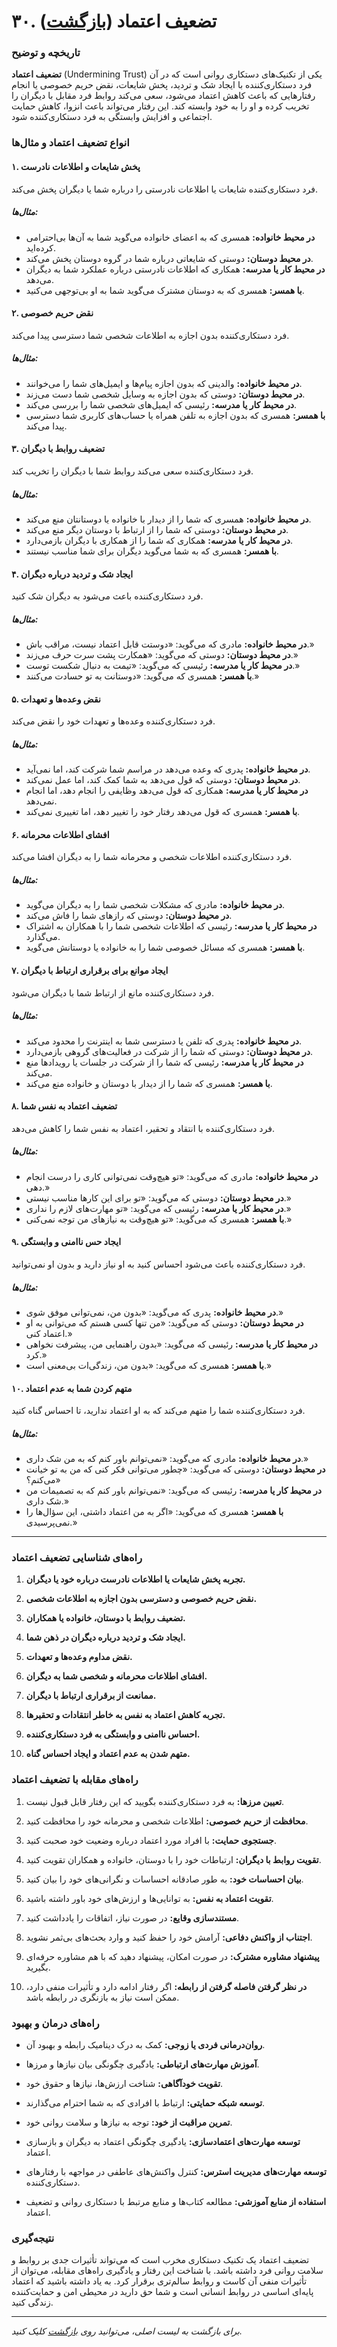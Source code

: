 # **۳۰. تضعیف اعتماد** ([بازگشت](README.md))

### **تاریخچه و توضیح**

**تضعیف اعتماد** (Undermining Trust) یکی از تکنیک‌های دستکاری روانی است که در آن فرد دستکاری‌کننده با ایجاد شک و تردید، پخش شایعات، نقض حریم خصوصی یا انجام رفتارهایی که باعث کاهش اعتماد می‌شود، سعی می‌کند روابط فرد مقابل با دیگران را تخریب کرده و او را به خود وابسته کند. این رفتار می‌تواند باعث انزوا، کاهش حمایت اجتماعی و افزایش وابستگی به فرد دستکاری‌کننده شود.

### **انواع تضعیف اعتماد و مثال‌ها**

#### **۱. پخش شایعات و اطلاعات نادرست**

فرد دستکاری‌کننده شایعات یا اطلاعات نادرستی را درباره شما یا دیگران پخش می‌کند.

##### **مثال‌ها:**

- **در محیط خانواده:** همسری که به اعضای خانواده می‌گوید شما به آن‌ها بی‌احترامی کرده‌اید.
- **در محیط دوستان:** دوستی که شایعاتی درباره شما در گروه دوستان پخش می‌کند.
- **در محیط کار یا مدرسه:** همکاری که اطلاعات نادرستی درباره عملکرد شما به دیگران می‌دهد.
- **با همسر:** همسری که به دوستان مشترک می‌گوید شما به او بی‌توجهی می‌کنید.

#### **۲. نقض حریم خصوصی**

فرد دستکاری‌کننده بدون اجازه به اطلاعات شخصی شما دسترسی پیدا می‌کند.

##### **مثال‌ها:**

- **در محیط خانواده:** والدینی که بدون اجازه پیام‌ها و ایمیل‌های شما را می‌خوانند.
- **در محیط دوستان:** دوستی که بدون اجازه به وسایل شخصی شما دست می‌زند.
- **در محیط کار یا مدرسه:** رئیسی که ایمیل‌های شخصی شما را بررسی می‌کند.
- **با همسر:** همسری که بدون اجازه به تلفن همراه یا حساب‌های کاربری شما دسترسی پیدا می‌کند.

#### **۳. تضعیف روابط با دیگران**

فرد دستکاری‌کننده سعی می‌کند روابط شما با دیگران را تخریب کند.

##### **مثال‌ها:**

- **در محیط خانواده:** همسری که شما را از دیدار با خانواده یا دوستانتان منع می‌کند.
- **در محیط دوستان:** دوستی که شما را از ارتباط با دوستان دیگر منع می‌کند.
- **در محیط کار یا مدرسه:** همکاری که شما را از همکاری با دیگران بازمی‌دارد.
- **با همسر:** همسری که به شما می‌گوید دیگران برای شما مناسب نیستند.

#### **۴. ایجاد شک و تردید درباره دیگران**

فرد دستکاری‌کننده باعث می‌شود به دیگران شک کنید.

##### **مثال‌ها:**

- **در محیط خانواده:** مادری که می‌گوید: «دوستت قابل اعتماد نیست، مراقب باش.»
- **در محیط دوستان:** دوستی که می‌گوید: «همکارت پشت سرت حرف می‌زند.»
- **در محیط کار یا مدرسه:** رئیسی که می‌گوید: «تیمت به دنبال شکست توست.»
- **با همسر:** همسری که می‌گوید: «دوستانت به تو حسادت می‌کنند.»

#### **۵. نقض وعده‌ها و تعهدات**

فرد دستکاری‌کننده وعده‌ها و تعهدات خود را نقض می‌کند.

##### **مثال‌ها:**

- **در محیط خانواده:** پدری که وعده می‌دهد در مراسم شما شرکت کند، اما نمی‌آید.
- **در محیط دوستان:** دوستی که قول می‌دهد به شما کمک کند، اما عمل نمی‌کند.
- **در محیط کار یا مدرسه:** همکاری که قول می‌دهد وظایفی را انجام دهد، اما انجام نمی‌دهد.
- **با همسر:** همسری که قول می‌دهد رفتار خود را تغییر دهد، اما تغییری نمی‌کند.

#### **۶. افشای اطلاعات محرمانه**

فرد دستکاری‌کننده اطلاعات شخصی و محرمانه شما را به دیگران افشا می‌کند.

##### **مثال‌ها:**

- **در محیط خانواده:** مادری که مشکلات شخصی شما را به دیگران می‌گوید.
- **در محیط دوستان:** دوستی که رازهای شما را فاش می‌کند.
- **در محیط کار یا مدرسه:** رئیسی که اطلاعات شخصی شما را با همکاران به اشتراک می‌گذارد.
- **با همسر:** همسری که مسائل خصوصی شما را به خانواده یا دوستانش می‌گوید.

#### **۷. ایجاد موانع برای برقراری ارتباط با دیگران**

فرد دستکاری‌کننده مانع از ارتباط شما با دیگران می‌شود.

##### **مثال‌ها:**

- **در محیط خانواده:** پدری که تلفن یا دسترسی شما به اینترنت را محدود می‌کند.
- **در محیط دوستان:** دوستی که شما را از شرکت در فعالیت‌های گروهی بازمی‌دارد.
- **در محیط کار یا مدرسه:** رئیسی که شما را از شرکت در جلسات یا رویدادها منع می‌کند.
- **با همسر:** همسری که شما را از دیدار با دوستان و خانواده منع می‌کند.

#### **۸. تضعیف اعتماد به نفس شما**

فرد دستکاری‌کننده با انتقاد و تحقیر، اعتماد به نفس شما را کاهش می‌دهد.

##### **مثال‌ها:**

- **در محیط خانواده:** مادری که می‌گوید: «تو هیچ‌وقت نمی‌توانی کاری را درست انجام دهی.»
- **در محیط دوستان:** دوستی که می‌گوید: «تو برای این کارها مناسب نیستی.»
- **در محیط کار یا مدرسه:** رئیسی که می‌گوید: «تو مهارت‌های لازم را نداری.»
- **با همسر:** همسری که می‌گوید: «تو هیچ‌وقت به نیازهای من توجه نمی‌کنی.»

#### **۹. ایجاد حس ناامنی و وابستگی**

فرد دستکاری‌کننده باعث می‌شود احساس کنید به او نیاز دارید و بدون او نمی‌توانید.

##### **مثال‌ها:**

- **در محیط خانواده:** پدری که می‌گوید: «بدون من، نمی‌توانی موفق شوی.»
- **در محیط دوستان:** دوستی که می‌گوید: «من تنها کسی هستم که می‌توانی به او اعتماد کنی.»
- **در محیط کار یا مدرسه:** رئیسی که می‌گوید: «بدون راهنمایی من، پیشرفت نخواهی کرد.»
- **با همسر:** همسری که می‌گوید: «بدون من، زندگی‌ات بی‌معنی است.»

#### **۱۰. متهم کردن شما به عدم اعتماد**

فرد دستکاری‌کننده شما را متهم می‌کند که به او اعتماد ندارید، تا احساس گناه کنید.

##### **مثال‌ها:**

- **در محیط خانواده:** مادری که می‌گوید: «نمی‌توانم باور کنم که به من شک داری.»
- **در محیط دوستان:** دوستی که می‌گوید: «چطور می‌توانی فکر کنی که من به تو خیانت می‌کنم؟»
- **در محیط کار یا مدرسه:** رئیسی که می‌گوید: «نمی‌توانم باور کنم که به تصمیمات من شک داری.»
- **با همسر:** همسری که می‌گوید: «اگر به من اعتماد داشتی، این سؤال‌ها را نمی‌پرسیدی.»

---

### **راه‌های شناسایی تضعیف اعتماد**

1. **تجربه پخش شایعات یا اطلاعات نادرست درباره خود یا دیگران.**

2. **نقض حریم خصوصی و دسترسی بدون اجازه به اطلاعات شخصی.**

3. **تضعیف روابط با دوستان، خانواده یا همکاران.**

4. **ایجاد شک و تردید درباره دیگران در ذهن شما.**

5. **نقض مداوم وعده‌ها و تعهدات.**

6. **افشای اطلاعات محرمانه و شخصی شما به دیگران.**

7. **ممانعت از برقراری ارتباط با دیگران.**

8. **تجربه کاهش اعتماد به نفس به خاطر انتقادات و تحقیرها.**

9. **احساس ناامنی و وابستگی به فرد دستکاری‌کننده.**

10. **متهم شدن به عدم اعتماد و ایجاد احساس گناه.**

### **راه‌های مقابله با تضعیف اعتماد**

1. **تعیین مرزها:** به فرد دستکاری‌کننده بگویید که این رفتار قابل قبول نیست.

2. **محافظت از حریم خصوصی:** اطلاعات شخصی و محرمانه خود را محافظت کنید.

3. **جستجوی حمایت:** با افراد مورد اعتماد درباره وضعیت خود صحبت کنید.

4. **تقویت روابط با دیگران:** ارتباطات خود را با دوستان، خانواده و همکاران تقویت کنید.

5. **بیان احساسات خود:** به طور صادقانه احساسات و نگرانی‌های خود را بیان کنید.

6. **تقویت اعتماد به نفس:** به توانایی‌ها و ارزش‌های خود باور داشته باشید.

7. **مستندسازی وقایع:** در صورت نیاز، اتفاقات را یادداشت کنید.

8. **اجتناب از واکنش دفاعی:** آرامش خود را حفظ کنید و وارد بحث‌های بی‌ثمر نشوید.

9. **پیشنهاد مشاوره مشترک:** در صورت امکان، پیشنهاد دهید که با هم مشاوره حرفه‌ای بگیرید.

10. **در نظر گرفتن فاصله گرفتن از رابطه:** اگر رفتار ادامه دارد و تأثیرات منفی دارد، ممکن است نیاز به بازنگری در رابطه باشد.

### **راه‌های درمان و بهبود**

- **روان‌درمانی فردی یا زوجی:** کمک به درک دینامیک رابطه و بهبود آن.

- **آموزش مهارت‌های ارتباطی:** یادگیری چگونگی بیان نیازها و مرزها.

- **تقویت خودآگاهی:** شناخت ارزش‌ها، نیازها و حقوق خود.

- **توسعه شبکه حمایتی:** ارتباط با افرادی که به شما احترام می‌گذارند.

- **تمرین مراقبت از خود:** توجه به نیازها و سلامت روانی خود.

- **توسعه مهارت‌های اعتمادسازی:** یادگیری چگونگی اعتماد به دیگران و بازسازی اعتماد.

- **توسعه مهارت‌های مدیریت استرس:** کنترل واکنش‌های عاطفی در مواجهه با رفتارهای دستکاری‌کننده.

- **استفاده از منابع آموزشی:** مطالعه کتاب‌ها و منابع مرتبط با دستکاری روانی و تضعیف اعتماد.

### **نتیجه‌گیری**

تضعیف اعتماد یک تکنیک دستکاری مخرب است که می‌تواند تأثیرات جدی بر روابط و سلامت روانی فرد داشته باشد. با شناخت این رفتار و یادگیری راه‌های مقابله، می‌توان از تأثیرات منفی آن کاست و روابط سالم‌تری برقرار کرد. به یاد داشته باشید که اعتماد پایه‌ای اساسی در روابط انسانی است و شما حق دارید در محیطی امن و حمایت‌کننده زندگی کنید.

---

_برای بازگشت به لیست اصلی، می‌توانید روی [بازگشت](README.md) کلیک کنید._
